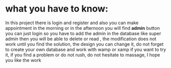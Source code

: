 # what you have to know:
<p> In this project there is login and register and also you can make appointment in the morning or in the afternoon you will find <strong>admin</strong> button you can just login so you have to add the admin in the database like super admin then you will be able to delete or read , the modification does not work until you find the solution, the design you can change it, do not forget to create your own database and work with wamp or xamp if you want to try it, if you find a problem or do not rush, do not hesitate to massage, I hope you like the work </p>
